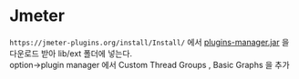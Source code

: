 # Jmeter
`https://jmeter-plugins.org/install/Install/` 에서
[plugins-manager.jar](https://jmeter-plugins.org/get) 을 다운로드 받아 lib/ext 폴더에 넣는다.<br>
option->plugin manager 에서
Custom Thread Groups , Basic Graphs 을 추가
